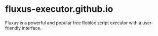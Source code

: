 # fluxus-executor.github.io
Fluxus is a powerful and popular free Roblox script executor with a user-friendly interface.
